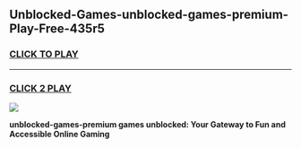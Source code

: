 
## Unblocked-Games-unblocked-games-premium-Play-Free-435r5
<h3>
<a href="https://premium76.site?title=unblocked-games-premium&ref=18A">CLICK TO PLAY</a></h3>
<hr>

<h3>
<a href="https://premium76.site?title=unblocked-games-premium&ref=18A">CLICK 2 PLAY</a>
  
</h3>

<a href="https://premium76.site?title=unblocked-games-premium&ref=18A"><img src="https://clearcache.store/games.png"></a>


**unblocked-games-premium games unblocked: Your Gateway to Fun and Accessible Online Gaming**

